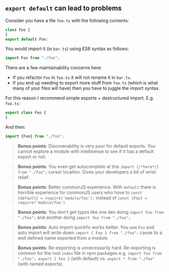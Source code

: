 ## `export default` can lead to problems

Consider you have a file `foo.ts` with the following contents:

```ts
class Foo {
}
export default Foo;
```

You would import it (in `bar.ts`) using ES6 syntax as follows:

```ts
import Foo from "./foo";
```

There are a few maintainability concerns here:
* If you refactor `Foo` in `foo.ts` it will not rename it in `bar.ts`.
* If you end up needing to export more stuff from `foo.ts` (which is what many of your files will have) then you have to juggle the import syntax.

For this reason I recommend simple exports + destructured import. E.g. `foo.ts`:

```ts
export class Foo {
}
```
And then:

```ts
import {Foo} from "./foo";
```

> **Bonus points**: Discoverability is very poor for default exports. You cannot explore a module with intellisense to see if it has a default export or not.

> **Bonus points**: You even get autocomplete at this `import {/*here*/} from "./foo";` cursor location. Gives your developers a bit of wrist relief.

> **Bonus points**: Better commonJS experience. With `default` there is horrible experience for commonJS users who have to `const {default} = require('module/foo');` instead of `const {Foo} = require('module/foo')`

> **Bonus points**: You don't get typos like one dev doing `import Foo from "./foo";` and another doing `import foo from "./foo";`

> **Bonus points**: Auto import quickfix works better. You use `Foo` and auto import will write down `import { Foo } from "./foo";` cause its a well defined name exported from a module.

> **Bonus points**: Re-exporting is unnecessarily hard. Re-exporting is common for the root `index` file in npm packages e.g. `import Foo from "./foo"; export { Foo }` (with default) vs. `export * from "./foo"` (with named exports).
